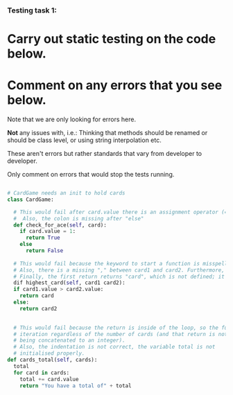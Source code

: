 ### Testing task 1:

# Carry out static testing on the code below.
# Comment on any errors that you see below.

Note that we are only looking for errors here.

**Not** any issues with, i.e.: 
Thinking that methods should be renamed or should be class level, or using string interpolation etc. 

These aren't errors but rather standards that vary from developer to developer. 

Only comment on errors that would stop the tests running.

```python

# CardGame needs an init to hold cards
class CardGame:

  # This would fail after card.value there is an assignment operator (=) rather than an equal comparison operator (==).
  #  Also, the colon is missing after "else"
  def check_for_ace(self, card):
    if card.value = 1:
      return True
    else
      return False
   
  # This would fail because the keyword to start a function is misspelled. It should be "def" rather than "dif".
  # Also, there is a missing "," between card1 and card2. Furthermore, the if statement is not indenter properly.
  # Finally, the first return returns "card", which is not defined; it should be "card1"
  dif highest_card(self, card1 card2):
  if card1.value > card2.value:
    return card
  else:
    return card2
  

  # This would fail because the return is inside of the loop, so the function would exit at the end of the first
  # iteration regardless of the number of cards (and that return is not well constructed because we have a string 
  # being concatenated to an integer). 
  # Also, the indentation is not correct, the variable total is not
  # initialised properly.
def cards_total(self, cards):
  total
  for card in cards:
    total += card.value
    return "You have a total of" + total
  
```
